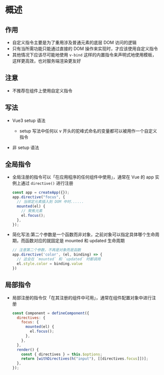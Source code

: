 # 概述

## 作用

+ 自定义指令主要是为了重用涉及普通元素的底层 DOM 访问的逻辑
+ 只有当所需功能只能通过直接的 DOM 操作来实现时，才应该使用自定义指令
+ 其他情况下应该尽可能地使用 `v-bind` 这样的内置指令来声明式地使用模板，这样更高效，也对服务端渲染更友好

## 注意

+ 不推荐在组件上使用自定义指令

## 写法

+ Vue3 setup 语法

  + setup 写法中任何以 v 开头的驼峰式命名的变量都可以被用作一个自定义指令

+ 非 setup 语法

## 全局指令

+ 全局注册的指令可以「在应用程序的任何组件中使用」，通常在 Vue 的 app 实例上通过 `directive()` 进行注册

  ```js
  const app = createApp({});
  app.directive("focus", {
    // 当绑定元素插入到 DOM 中时......
    mounted(el) {
      // 聚焦元素
      el.focus();
    },
  });
  ```

+ 简化写法:第二个参数是一个函数而非对象，之前对象可以指定具体哪个生命周期，而函数对应的就固定是 mounted 和 updated 生命周期

  ```js
  // 注意第二个参数，不再是对象而是函数
  app.directive('color', (el, binding) => {
    // 这会在 `mounted` 和 `updated` 时都调用
    el.style.color = binding.value
  })
  ```

## 局部指令

+ 局部注册的指令仅「在其注册的组件中可用」，通常在组件配置对象中进行注册

  ```js
  const Component = defineComponent({
    directives: {
      focus: {
        mounted(el) {
          el.focus();
        },
      },
    },
    render() {
      const { directives } = this.$options;
      return [withDirectives(h("input"), [[directives.focus]])];
    },
  });
  ```
